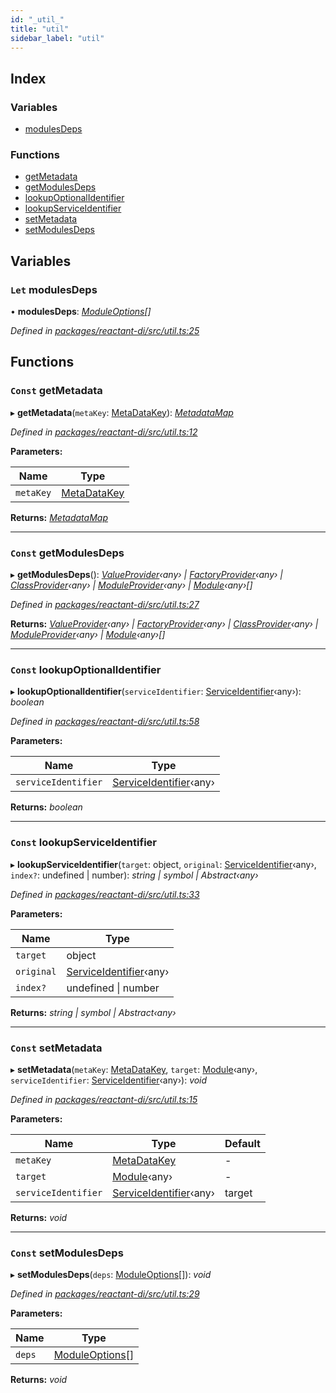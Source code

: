 ```yaml
---
id: "_util_"
title: "util"
sidebar_label: "util"
---
```


## Index

### Variables

* [modulesDeps](_util_.md#let-modulesdeps)

### Functions

* [getMetadata](_util_.md#const-getmetadata)
* [getModulesDeps](_util_.md#const-getmodulesdeps)
* [lookupOptionalIdentifier](_util_.md#const-lookupoptionalidentifier)
* [lookupServiceIdentifier](_util_.md#const-lookupserviceidentifier)
* [setMetadata](_util_.md#const-setmetadata)
* [setModulesDeps](_util_.md#const-setmodulesdeps)

## Variables

### `Let` modulesDeps

• **modulesDeps**: *[ModuleOptions](_interfaces_.md#moduleoptions)[]*

*Defined in [packages/reactant-di/src/util.ts:25](https://github.com/unadlib/reactant/blob/fbc06fd/packages/reactant-di/src/util.ts#L25)*

## Functions

### `Const` getMetadata

▸ **getMetadata**(`metaKey`: [MetaDataKey](_interfaces_.md#metadatakey)): *[MetadataMap](_interfaces_.md#metadatamap)*

*Defined in [packages/reactant-di/src/util.ts:12](https://github.com/unadlib/reactant/blob/fbc06fd/packages/reactant-di/src/util.ts#L12)*

**Parameters:**

Name | Type |
------ | ------ |
`metaKey` | [MetaDataKey](_interfaces_.md#metadatakey) |

**Returns:** *[MetadataMap](_interfaces_.md#metadatamap)*

___

### `Const` getModulesDeps

▸ **getModulesDeps**(): *[ValueProvider](../interfaces/_interfaces_.valueprovider.md)‹any› | [FactoryProvider](../interfaces/_interfaces_.factoryprovider.md)‹any› | [ClassProvider](../interfaces/_interfaces_.classprovider.md)‹any› | [ModuleProvider](../interfaces/_interfaces_.moduleprovider.md)‹any› | [Module](../interfaces/_interfaces_.module.md)‹any›[]*

*Defined in [packages/reactant-di/src/util.ts:27](https://github.com/unadlib/reactant/blob/fbc06fd/packages/reactant-di/src/util.ts#L27)*

**Returns:** *[ValueProvider](../interfaces/_interfaces_.valueprovider.md)‹any› | [FactoryProvider](../interfaces/_interfaces_.factoryprovider.md)‹any› | [ClassProvider](../interfaces/_interfaces_.classprovider.md)‹any› | [ModuleProvider](../interfaces/_interfaces_.moduleprovider.md)‹any› | [Module](../interfaces/_interfaces_.module.md)‹any›[]*

___

### `Const` lookupOptionalIdentifier

▸ **lookupOptionalIdentifier**(`serviceIdentifier`: [ServiceIdentifier](_interfaces_.md#serviceidentifier)‹any›): *boolean*

*Defined in [packages/reactant-di/src/util.ts:58](https://github.com/unadlib/reactant/blob/fbc06fd/packages/reactant-di/src/util.ts#L58)*

**Parameters:**

Name | Type |
------ | ------ |
`serviceIdentifier` | [ServiceIdentifier](_interfaces_.md#serviceidentifier)‹any› |

**Returns:** *boolean*

___

### `Const` lookupServiceIdentifier

▸ **lookupServiceIdentifier**(`target`: object, `original`: [ServiceIdentifier](_interfaces_.md#serviceidentifier)‹any›, `index?`: undefined | number): *string | symbol | Abstract‹any›*

*Defined in [packages/reactant-di/src/util.ts:33](https://github.com/unadlib/reactant/blob/fbc06fd/packages/reactant-di/src/util.ts#L33)*

**Parameters:**

Name | Type |
------ | ------ |
`target` | object |
`original` | [ServiceIdentifier](_interfaces_.md#serviceidentifier)‹any› |
`index?` | undefined &#124; number |

**Returns:** *string | symbol | Abstract‹any›*

___

### `Const` setMetadata

▸ **setMetadata**(`metaKey`: [MetaDataKey](_interfaces_.md#metadatakey), `target`: [Module](../interfaces/_interfaces_.module.md)‹any›, `serviceIdentifier`: [ServiceIdentifier](_interfaces_.md#serviceidentifier)‹any›): *void*

*Defined in [packages/reactant-di/src/util.ts:15](https://github.com/unadlib/reactant/blob/fbc06fd/packages/reactant-di/src/util.ts#L15)*

**Parameters:**

Name | Type | Default |
------ | ------ | ------ |
`metaKey` | [MetaDataKey](_interfaces_.md#metadatakey) | - |
`target` | [Module](../interfaces/_interfaces_.module.md)‹any› | - |
`serviceIdentifier` | [ServiceIdentifier](_interfaces_.md#serviceidentifier)‹any› | target |

**Returns:** *void*

___

### `Const` setModulesDeps

▸ **setModulesDeps**(`deps`: [ModuleOptions](_interfaces_.md#moduleoptions)[]): *void*

*Defined in [packages/reactant-di/src/util.ts:29](https://github.com/unadlib/reactant/blob/fbc06fd/packages/reactant-di/src/util.ts#L29)*

**Parameters:**

Name | Type |
------ | ------ |
`deps` | [ModuleOptions](_interfaces_.md#moduleoptions)[] |

**Returns:** *void*
